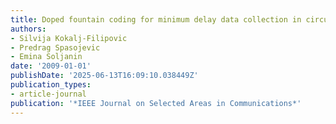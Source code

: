 ```yaml
---
title: Doped fountain coding for minimum delay data collection in circular networks
authors:
- Silvija Kokalj-Filipovic
- Predrag Spasojevic
- Emina Soljanin
date: '2009-01-01'
publishDate: '2025-06-13T16:09:10.038449Z'
publication_types:
- article-journal
publication: '*IEEE Journal on Selected Areas in Communications*'
---
```

